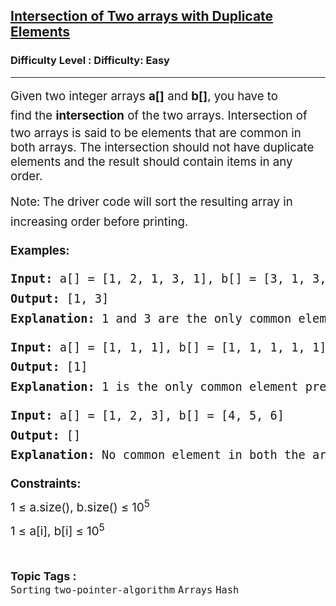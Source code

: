<h2><a href="https://www.geeksforgeeks.org/problems/intersection-of-two-arrays-with-duplicate-elements/1?page=1&category=Hash&difficulty=Basic,Easy&sortBy=accuracy">Intersection of Two arrays with Duplicate Elements</a></h2><h3>Difficulty Level : Difficulty: Easy</h3><hr><div class="problems_problem_content__Xm_eO"><p><span style="font-size: 14pt;"><span style="color: var(--text-color); font-family: var(--gfg-font-primary);">Given two integer</span><span style="color: var(--text-color); font-family: var(--gfg-font-primary);">&nbsp;</span><span style="color: var(--text-color); font-family: var(--gfg-font-primary);">arrays</span><span style="color: var(--text-color); font-family: var(--gfg-font-primary);">&nbsp;</span><span style="box-sizing: border-box; font-weight: bolder; line-height: 1.7em; color: var(--text-color) !important; font-family: var(--gfg-font-secondary) !important;">a[]</span><span style="color: var(--text-color); font-family: var(--gfg-font-primary);">&nbsp;</span><span style="color: var(--text-color); font-family: var(--gfg-font-primary);">and</span><span style="color: var(--text-color); font-family: var(--gfg-font-primary);">&nbsp;</span><span style="box-sizing: border-box; font-weight: bolder; line-height: 1.7em; color: var(--text-color) !important; font-family: var(--gfg-font-secondary) !important;">b[]</span><span style="color: var(--text-color); font-family: var(--gfg-font-primary);">, you have to find</span><span style="color: var(--text-color); font-family: var(--gfg-font-primary);">&nbsp;the</span><span style="color: var(--text-color); font-family: var(--gfg-font-primary);">&nbsp;</span><span style="box-sizing: border-box; font-weight: bolder; line-height: 1.7em; color: var(--text-color) !important; font-family: var(--gfg-font-secondary) !important;">intersection</span><span style="color: var(--text-color); font-family: var(--gfg-font-primary);"> of the two arrays. </span></span><span style="font-size: 14pt;"><span style="color: var(--text-color); font-family: var(--gfg-font-primary);">Intersection of two arrays is said to be elements that are common in both arrays. The intersection should not have duplicate elements and the result should contain items in any order.</span></span></p>
<p><span style="box-sizing: border-box; line-height: 1.7em; font-size: 14pt; font-family: var(--gfg-font-primary) !important; color: var(--text-color) !important;">Note:<strong>&nbsp;</strong>The driver code will sort the resulting array in increasing order before printing.</span></p>
<p><span style="font-size: 14pt;"><strong><span style="box-sizing: border-box; line-height: 1.7em; font-family: var(--gfg-font-primary) !important; color: var(--text-color) !important;">Examples:</span></strong></span></p>
<pre><span style="font-size: 14pt;"><strong><span style="box-sizing: border-box; line-height: 1.7em; font-family: var(--gfg-font-primary) !important; color: var(--text-color) !important;">Input: </span></strong><span style="box-sizing: border-box; line-height: 1.7em; font-family: var(--gfg-font-primary) !important; color: var(--text-color) !important;">a[] = [1, 2, 1, 3, 1], b[] = [3, 1, 3, 4, 1]<br><strong>Output: </strong>[1, 3]<br><strong>Explanation: </strong>1 and 3 are the only common elements and we need to print only one occurrence of common elements.<br></span></span></pre>
<pre><span style="box-sizing: border-box; line-height: 1.7em; font-size: 14pt; font-family: var(--gfg-font-primary) !important; color: var(--text-color) !important;"><strong>Input: </strong>a[] = [1, 1, 1], b[] = [1, 1, 1, 1, 1]<br><strong>Output: </strong>[1]<br><strong>Explanation: </strong>1 is the only common element present in both the arrays.<br></span></pre>
<pre><span style="box-sizing: border-box; line-height: 1.7em; font-size: 14pt; font-family: var(--gfg-font-primary) !important; color: var(--text-color) !important;"><strong>Input: </strong>a[] = [1, 2, 3], b[] = [4, 5, 6]<br><strong>Output: </strong>[]<br><strong>Explanation: </strong>No common element in both the arrays.</span></pre>
<p><span style="font-size: 14pt;"><span style="box-sizing: border-box; line-height: 1.7em; font-family: var(--gfg-font-primary) !important; color: var(--text-color) !important;"><strong>Constraints:</strong><br style="font-family: -apple-system, BlinkMacSystemFont, 'Segoe UI', Roboto, Oxygen, Ubuntu, Cantarell, 'Open Sans', 'Helvetica Neue', sans-serif; white-space: normal;">1 ≤ a.size(), b.size() ≤ 10<sup>5<br></sup></span><span style="box-sizing: border-box; line-height: 1.7em; font-family: var(--gfg-font-primary) !important; color: var(--text-color) !important;">1 ≤ a[i], b[i] ≤ 10<sup>5</sup><br></span></span></p></div><br><p><span style=font-size:18px><strong>Topic Tags : </strong><br><code>Sorting</code>&nbsp;<code>two-pointer-algorithm</code>&nbsp;<code>Arrays</code>&nbsp;<code>Hash</code>&nbsp;